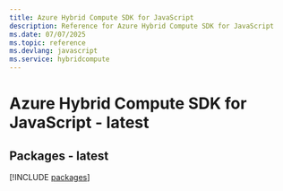 ```yaml
---
title: Azure Hybrid Compute SDK for JavaScript
description: Reference for Azure Hybrid Compute SDK for JavaScript
ms.date: 07/07/2025
ms.topic: reference
ms.devlang: javascript
ms.service: hybridcompute
---
```

# Azure Hybrid Compute SDK for JavaScript - latest
## Packages - latest
[!INCLUDE [packages](hybrid-compute-index.md)]